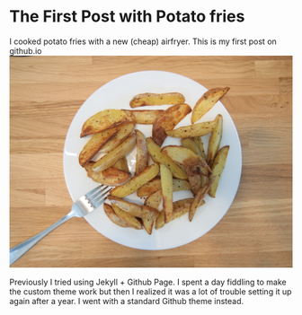 # The First Post with Potato fries
I cooked potato fries with a new (cheap) airfryer. This is my first post on github.io
![](/image/potato.jpg)

Previously I tried using Jekyll + Github Page. I spent a day fiddling to make the custom theme work but then I realized it was a lot of trouble setting it up again after a year. I went with a standard Github theme instead.


